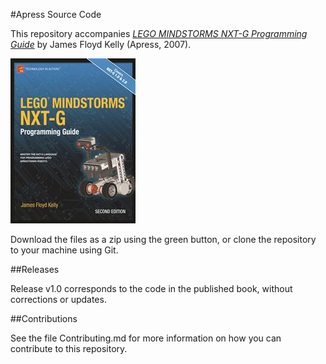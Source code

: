 #Apress Source Code

This repository accompanies [*LEGO MINDSTORMS NXT-G Programming Guide*](http://www.apress.com/9781430229766) by James Floyd Kelly (Apress, 2007).

![Cover image](9781430229766.jpg)

Download the files as a zip using the green button, or clone the repository to your machine using Git.

##Releases

Release v1.0 corresponds to the code in the published book, without corrections or updates.

##Contributions

See the file Contributing.md for more information on how you can contribute to this repository.
